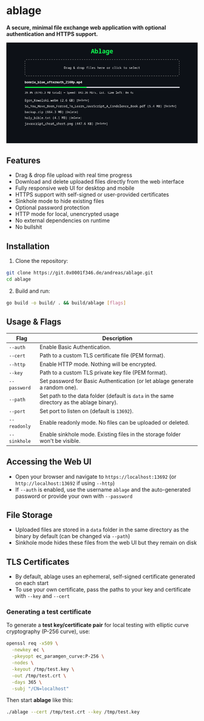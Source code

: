 # ablage

**A secure, minimal file exchange web application with optional authentication and HTTPS support.**

![Screenshot of ablage](./screenshot.png)

## Features

- Drag & drop file upload with real time progress
- Download and delete uploaded files directly from the web interface
- Fully responsive web UI for desktop and mobile
- HTTPS support with self-signed or user-provided certificates
- Sinkhole mode to hide existing files
- Optional password protection
- HTTP mode for local, unencrypted usage
- No external dependencies on runtime
- No bullshit

## Installation

1. Clone the repository:

```bash
git clone https://git.0x0001f346.de/andreas/ablage.git
cd ablage
```

2. Build and run:

```bash
go build -o build/ . && build/ablage [flags]
```

## Usage & Flags

| Flag         | Description                                                                                 |
| ------------ | ------------------------------------------------------------------------------------------- |
| `--auth`     | Enable Basic Authentication.                                                                |
| `--cert`     | Path to a custom TLS certificate file (PEM format).                                         |
| `--http`     | Enable HTTP mode. Nothing will be encrypted.                                                |
| `--key`      | Path to a custom TLS private key file (PEM format).                                         |
| `--password` | Set password for Basic Authentication (or let ablage generate a random one).                |
| `--path`     | Set path to the data folder (default is `data` in the same directory as the ablage binary). |
| `--port`     | Set port to listen on (default is `13692`).                                                 |
| `--readonly` | Enable readonly mode. No files can be uploaded or deleted.                                  |
| `--sinkhole` | Enable sinkhole mode. Existing files in the storage folder won't be visible.                |

## Accessing the Web UI

- Open your browser and navigate to `https://localhost:13692` (or `http://localhost:13692` if using `--http`)
- If `--auth` is enabled, use the username `ablage` and the auto-generated password or provide your own with `--password`

## File Storage

- Uploaded files are stored in a `data` folder in the same directory as the binary by default (can be changed via `--path`)
- Sinkhole mode hides these files from the web UI but they remain on disk

## TLS Certificates

- By default, ablage uses an ephemeral, self-signed certificate generated on each start
- To use your own certificate, pass the paths to your key and certificate with `--key` and `--cert`

### Generating a test certificate

To generate a **test key/certificate pair** for local testing with elliptic curve cryptography (P-256 curve), use:

```bash
openssl req -x509 \
  -newkey ec \
  -pkeyopt ec_paramgen_curve:P-256 \
  -nodes \
  -keyout /tmp/test.key \
  -out /tmp/test.crt \
  -days 365 \
  -subj "/CN=localhost"
```

Then start **ablage** like this:

```bash
./ablage --cert /tmp/test.crt --key /tmp/test.key
```
